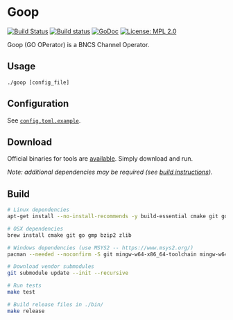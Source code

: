 Goop
===========
[![Build Status](https://travis-ci.org/nielsAD/goop.svg?branch=master)](https://travis-ci.org/nielsAD/goop)
[![Build status](https://ci.appveyor.com/api/projects/status/vfft3xr00pk2vpnu/branch/master?svg=true)](https://ci.appveyor.com/project/nielsAD/goop)
[![GoDoc](https://godoc.org/github.com/nielsAD/goop?status.svg)](https://godoc.org/github.com/nielsAD/goop)
[![License: MPL 2.0](https://img.shields.io/badge/License-MPL%202.0-brightgreen.svg)](https://opensource.org/licenses/MPL-2.0)

Goop (GO OPerator) is a BNCS Channel Operator.

Usage
-----

`./goop [config_file]`

Configuration
-------------
See [`config.toml.example`](/config.toml.example).


Download
--------

Official binaries for tools are [available](https://github.com/nielsAD/goop/releases/latest). Simply download and run.

_Note: additional dependencies may be required (see [build instructions](/README.md#build))._

Build
-----

```bash
# Linux dependencies
apt-get install --no-install-recommends -y build-essential cmake git golang-go libgmp-dev libbz2-dev zlib1g-dev

# OSX dependencies
brew install cmake git go gmp bzip2 zlib

# Windows dependencies (use MSYS2 -- https://www.msys2.org/)
pacman --needed --noconfirm -S git mingw-w64-x86_64-toolchain mingw-w64-x86_64-go mingw-w64-x86_64-cmake

# Download vendor submodules
git submodule update --init --recursive

# Run tests
make test

# Build release files in ./bin/
make release
```